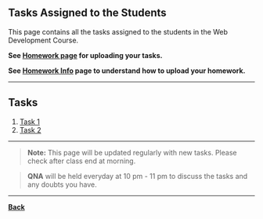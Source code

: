 <!-- write a intro here about the tasks assigned to the students like breif intro about the page -->
## Tasks Assigned to the Students

This page contains all the tasks assigned to the students in the Web Development Course.

**See [Homework page](../Homework/Homework.md) for uploading your tasks.**

**See [Homework Info](../Homework/HomeworkInfo.md) page to understand how to upload your homework.**

---

## Tasks

1. [Task 1](Tasks/Task1.md)
2. [Task 2](Tasks/Task2.md)
<!-- 3. [Task 3](Tasks/Task3.md) -->
<!-- 4. [Task 4](Tasks/Task4.md) -->
<!-- 5. [Task 5](Tasks/Task5.md) -->
<!-- 6. [Task 6](Tasks/Task6.md) -->
<!-- 7. [Task 7](Tasks/Task7.md) -->
<!-- 8. [Task 8](Tasks/Task8.md) -->
<!-- 9. [Task 9](Tasks/Task9.md) -->
<!-- 10. [Task 10](Tasks/Task10.md) -->

---

> **Note:** This page will be updated regularly with new tasks. Please check after class end at morning.

>**QNA** will be held everyday at 10 pm - 11 pm to discuss the tasks and any doubts you have.

---

**[Back](../README.md/)**
